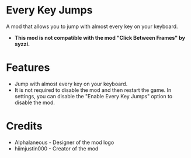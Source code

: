 # Every Key Jumps
A mod that allows you to jump with almost every key on your keyboard.
- **This mod is not compatible with the mod "Click Between Frames" by syzzi.**

# Features
- Jump with almost every key on your keyboard.
- It is not required to disable the mod and then restart the game. In settings, you can disable the "Enable Every Key Jumps" option to disable the mod.

# Credits
- Alphalaneous - Designer of the mod logo
- hiimjustin000 - Creator of the mod